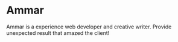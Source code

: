 # Ammar
Ammar is a experience web developer and creative writer. Provide unexpected result that amazed the client!
